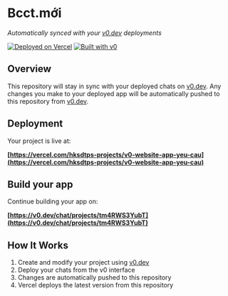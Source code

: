 # Bcct.mới

*Automatically synced with your [v0.dev](https://v0.dev) deployments*

[![Deployed on Vercel](https://img.shields.io/badge/Deployed%20on-Vercel-black?style=for-the-badge&logo=vercel)](https://vercel.com/hksdtps-projects/v0-website-app-yeu-cau)
[![Built with v0](https://img.shields.io/badge/Built%20with-v0.dev-black?style=for-the-badge)](https://v0.dev/chat/projects/tm4RWS3YubT)

## Overview

This repository will stay in sync with your deployed chats on [v0.dev](https://v0.dev).
Any changes you make to your deployed app will be automatically pushed to this repository from [v0.dev](https://v0.dev).

## Deployment

Your project is live at:

**[https://vercel.com/hksdtps-projects/v0-website-app-yeu-cau](https://vercel.com/hksdtps-projects/v0-website-app-yeu-cau)**

## Build your app

Continue building your app on:

**[https://v0.dev/chat/projects/tm4RWS3YubT](https://v0.dev/chat/projects/tm4RWS3YubT)**

## How It Works

1. Create and modify your project using [v0.dev](https://v0.dev)
2. Deploy your chats from the v0 interface
3. Changes are automatically pushed to this repository
4. Vercel deploys the latest version from this repository